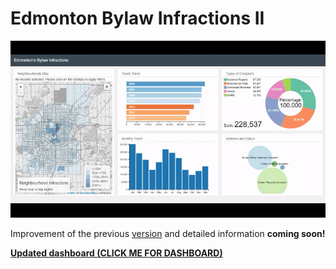 # Edmonton Bylaw Infractions II
![](bylaw_infractions2.gif)
<!---
# Dashboard Summary
Larger map display, row and bar chart addition, and map encapsulating selection options are some improvements to [Dashboard I](https://github.com/mikelotis/Edmonton-Bylaw-Infractions-I). Data used in Dashboard II is similar to Dashboard I. Dashboard II's code is more efficient, maintainable, and scalable. 
Inspiration for the Project: KaitR block and drive to complete crucial TODOs
Frameworks used include: [Leaflet.SlideMenu](https://github.com/unbam/Leaflet.SlideMenu), [FontAwesome](https://github.com/unbam/Leaflet.SlideMenu), and [same frameworks as Dashboard I](https://github.com/mikelotis/Edmonton-Bylaw-Infractions-I/blob/master/README.md#dashboard-summary)
Built using: Google Chrome
Desktop and mobile Dashboard: [****BYLAW INFRACTIONS DASHBOARD II (CLICK ME!)****](https://mikelotis.github.io/Edmonton-Bylaw-Infractions-II/)
Note: Failures of Dashboard I made Dashboard II a reality 
# Lessons Learned from Dashboard I
* Wrote code in the constraints of dc addons eg and geo viz inspiration
* Lack of taking the time to understand the arising issues
* Intimidated by the KaitR code and didnt look at the code to get bits that were needed
* Abruptly used possible examples without deep thought
# Lessons Learned from Dashboard II
* Learning basics facilitates desired advances
* Taking advantage of the DOM model
# Improvements
* Made the dashboard responsive using viewbox sizing
* Changed the default map base layer at the core code of dc addons
# TODOs
* Update the text based on window resizing 
* Improve the map brush colors
* Paginate the row chart
* update the data
* Ans Previous TODO's
-->
Improvement of the previous [version](https://github.com/mikelotis/Edmonton-Bylaw-Infractions-I) and detailed information **coming soon!**

[****Updated dashboard (CLICK ME FOR DASHBOARD)****](https://mikelotis.github.io/Edmonton-Bylaw-Infractions-II/)
